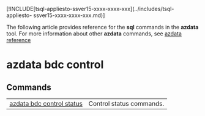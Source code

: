 
[!INCLUDE[tsql-appliesto-ssver15-xxxx-xxxx-xxx](../includes/tsql-appliesto-
ssver15-xxxx-xxxx-xxx.md)] 

The following article provides reference for the **sql** commands in the 
**azdata** tool. For more information about other **azdata** commands, see 
[azdata reference](reference-azdata.md)

# azdata bdc control
## Commands
|     |     |
| --- | --- |
[azdata bdc control status](reference-azdata-bdc-control-status.md) | Control status commands.